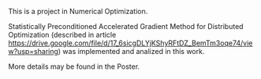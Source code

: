 This is a project in Numerical Optimization.


Statistically Preconditioned Accelerated Gradient Method for Distributed Optimization (described in article  https://drive.google.com/file/d/17_6sicgDLYjKShyRFtDZ_BemTm3oqe74/view?usp=sharing) was implemented and analized in this work. 

More details may be found in the Poster.
